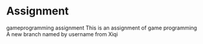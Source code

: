 # Assignment
gameprogramming assignment
This is an assignment of game programming
A new branch named by username
from Xiqi
